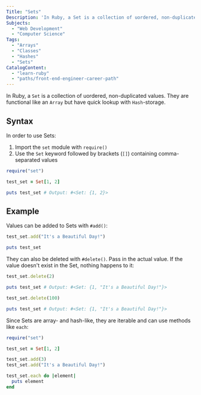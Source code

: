 ```yaml
---
Title: "Sets"
Description: 'In Ruby, a Set is a collection of uordered, non-duplicated values. They are functional like an Array but have quick lookup with Hash-storage. In order to use Sets: 1. Import the set module with require() 2. Use the Set keyword followed by brackets ([]) containing comma-separated values rb require("set") test_set = Set[1, 2]'
Subjects:
  - "Web Development"
  - "Computer Science"
Tags:
  - "Arrays"
  - "Classes"
  - "Hashes"
  - "Sets"
CatalogContent:
  - "learn-ruby"
  - "paths/front-end-engineer-career-path"
---
```


In Ruby, a `Set` is a collection of uordered, non-duplicated values. They are functional like an `Array` but have quick lookup with `Hash`-storage.

## Syntax

In order to use Sets:

1. Import the `set` module with `require()`
2. Use the `Set` keyword followed by brackets (`[]`) containing comma-separated values

```rb
require("set")

test_set = Set[1, 2]

puts test_set # Output: #<Set: {1, 2}>
```

## Example

Values can be added to Sets with `#add()`:

```rb
test_set.add("It's a Beautiful Day!")

puts test_set
```

They can also be deleted with `#delete()`. Pass in the actual value. If the value doesn't exist in the Set, nothing happens to it:

```rb
test_set.delete(2)

puts test_set # Output: #<Set: {1, "It's a Beautiful Day!"}>

test_set.delete(100)

puts test_set # Output: #<Set: {1, "It's a Beautiful Day!"}>
```

Since Sets are array- and hash-like, they are iterable and can use methods like `each`:

```rb
require("set")

test_set = Set[1, 2]

test_set.add(3)
test_set.add("It's a Beautiful Day!")

test_set.each do |element|
  puts element
end
```
